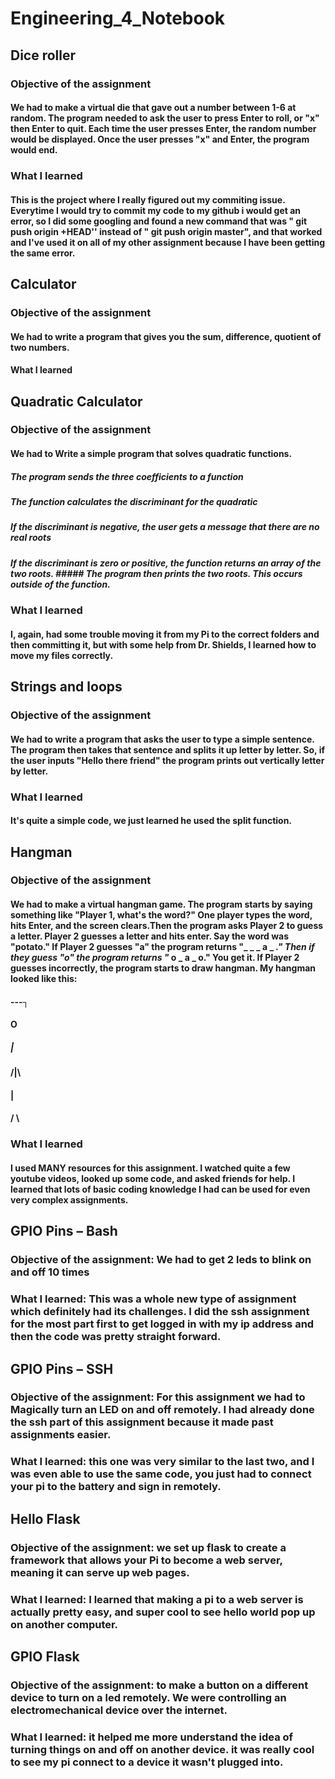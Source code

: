 # Engineering_4_Notebook
## Dice roller
### Objective of the assignment 
#### We had to make a virtual die that gave out a number between 1-6 at random. The program needed to ask the user to press Enter to roll, or "x" then Enter to quit.  Each time the user presses Enter, the random number would be displayed.  Once the user presses "x" and Enter, the program would end.  
### What I learned
#### This is the project where I really figured out my commiting issue. Everytime I would try to commit my code to my github i would get an error, so I did some googling and found a new command that was " git push origin +HEAD'' instead of " git push origin master", and that worked and I've used it on all of my other assignment because I have been getting the same error.
## Calculator
### Objective of the assignment
#### We had to write a program that gives you the sum, difference, quotient of two numbers. 
#### What I learned
## Quadratic Calculator
### Objective of the assignment
#### We had to Write a simple program that solves quadratic functions.
##### The program sends the three coefficients to a function 
##### The function calculates the discriminant for the quadratic
##### If the discriminant is negative, the user gets a message that there are no real roots
##### If the discriminant is zero or positive, the function returns an array of the two roots.  ##### The program then prints the two roots.  This occurs outside of the function.
### What I learned
#### I, again, had some trouble moving it from my Pi to the correct folders and then committing it, but with some help from Dr. Shields, I learned how to move my files correctly. 
## Strings and loops
### Objective of the assignment
#### We had to write a program that asks the user to type a simple sentence.  The program then takes that sentence and splits it up letter by letter. So, if the user inputs "Hello there friend" the program prints out vertically letter by letter.
### What I learned
#### It's quite a simple code, we just learned he used the split function.
## Hangman
### Objective of the assignment
#### We had to make a virtual hangman game. The program starts by saying something like "Player 1, what's the word?"  One player types the word, hits Enter, and the screen clears.Then the program asks Player 2 to guess a letter.  Player 2 guesses a letter and hits enter.  Say the word was "potato."  If Player 2 guesses "a" the program returns "_ _ _ a _ _."  Then if they guess "o" the program returns "_ o _ a _ o."  You get it.  If Player 2 guesses incorrectly, the program starts to draw hangman.  My hangman looked like this:
#### ---┐ 
  #### O 
#####  | 
 #### /|\ 
  #### | 
####  / \ 
  
### What I learned
#### I used MANY resources for this assignment. I watched quite a few youtube videos, looked up some code, and asked friends for help. I learned that lots of basic coding knowledge I had can be used for even very complex assignments.
## GPIO Pins – Bash
### Objective of the assignment: We had to get 2 leds to blink on and off 10 times
### What I learned: This was a whole new type of assignment which definitely had its challenges. I did the ssh assignment for the most part first to get logged in with my ip address and then the code was pretty straight forward.
## GPIO Pins – SSH
### Objective of the assignment: For this assignment we had to Magically turn an LED on and off remotely. I had already done the ssh part of this assignment because it made past assignments easier.
### What I learned: this one was very similar to the last two, and I was even able to use the same code, you just had to connect your pi to the battery and sign in remotely.
## Hello Flask
### Objective of the assignment: we set up flask to create a framework that allows your Pi to become a web server, meaning it can serve up web pages.
### What I learned: I learned that making a pi to a web server is actually pretty easy, and super cool to see hello world pop up on another computer.
## GPIO Flask
###  Objective of the assignment: to make a button on a different device to turn on a led remotely. We were controlling an electromechanical device over the internet.
### What I learned: it helped me more understand the idea of turning things on and off on another device. it was really cool to see my pi connect to a device it wasn't plugged into.


